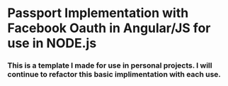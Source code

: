 # Passport Implementation with Facebook Oauth in Angular/JS for use in NODE.js

### This is a template I made for use in personal projects. I will continue to refactor this basic implimentation with each use.

